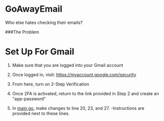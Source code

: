 # GoAwayEmail
Who else hates checking their emails?

###The Problem


# Set Up For Gmail

1. Make sure that you are logged into your Gmail account

2. Once logged in, visit: https://myaccount.google.com/security

3. From here, turn on 2-Step Verification

4. Once 2FA is activated, return to the link provided in Step 2 and create an "app-password"

5. In [main.go](https://github.com/PersonalProjectz/GoAwayEmail/blob/master/main.go), make changes to line 20, 23, and 27.
    -Instructions are provided next to these lines.
    
    
